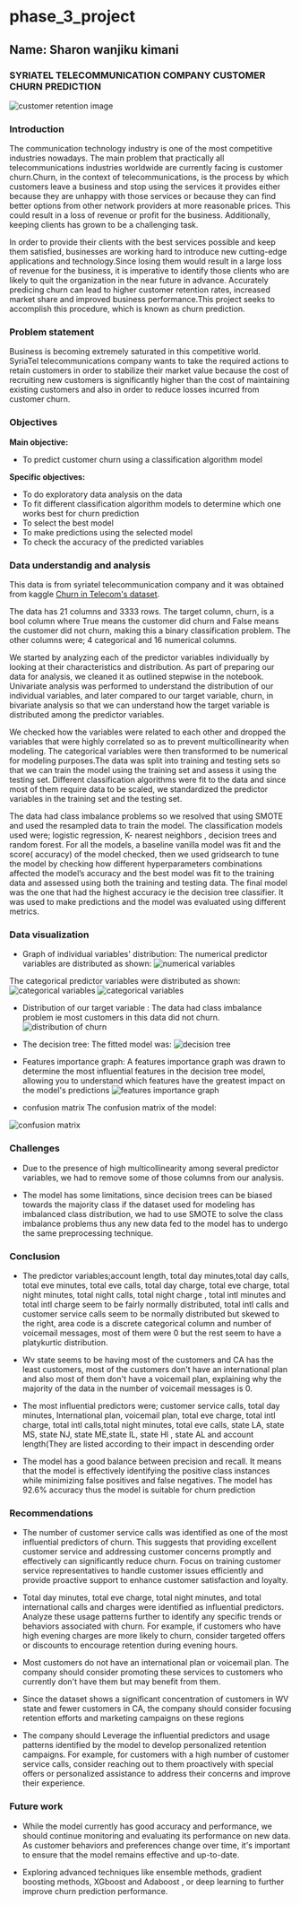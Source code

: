 # phase_3_project

## Name: Sharon wanjiku kimani

### SYRIATEL TELECOMMUNICATION COMPANY CUSTOMER CHURN PREDICTION 
![customer retention image](https://github.com/Sharonkimani/phase_3_project/blob/main/customer%20retention.PNG)

### Introduction 

The communication technology industry is one of the most competitive industries nowadays. The main problem that practically all telecommunications industries worldwide are currently facing is customer churn.Churn, in the context of telecommunications, is the process by which customers leave a business and stop using the services it provides either because they are unhappy with those services or because they can find better options from other network providers at more reasonable prices. This could result in a loss of revenue or profit for the business. Additionally, keeping clients has grown to be a challenging task. 

In order to provide their clients with the best services possible and keep them satisfied, businesses are working hard to introduce new cutting-edge applications and technology.Since losing them would result in a large loss of revenue for the business, it is imperative to identify those clients who are likely to quit the organization in the near future in advance. Accurately predicing churn  can lead to higher customer retention rates, increased market share and improved business performance.This project seeks to accomplish this procedure, which is known as churn prediction.

### Problem statement

Business is becoming extremely saturated in this competitive world. SyriaTel telecommunications company wants to take the required actions to retain customers in order to stabilize their market value because the cost of recruiting new customers is significantly higher than the cost of maintaining existing customers and also in order to reduce losses incurred from customer churn.

### Objectives

**Main objective:**

* To predict customer churn using a classification algorithm model

**Specific objectives:**

* To do exploratory data analysis on the data
* To fit different classification algorithm models to determine which one works best for churn prediction
* To select the best model
* To make predictions using the selected model
* To check the accuracy of the predicted variables

### Data understandig and analysis

This data is from syriatel telecommunication company  and it was obtained from kaggle [Churn in Telecom's dataset](https://www.kaggle.com/datasets/becksddf/churn-in-telecoms-dataset?resource=download). 

The data has 21 columns and 3333 rows. The target column, churn, is a bool column where True means the customer did churn and False means the customer did not churn, making this a binary classification problem. The other columns were; 4 categorical and  16 numerical columns.

We started by analyzing each of the predictor variables individually by looking at their characteristics and distribution. As part of preparing our data for analysis, we cleaned it as outlined stepwise in the notebook.
Univariate analysis was performed to understand the distribution of our individual variables, and later compared  to our target variable, churn, in bivariate analysis so that we can understand how the target variable is distributed among the predictor variables.

We checked how the variables were related to each other and dropped the variables that were highly correlated so as to prevent multicollinearity when modeling. The categorical variables were then transformed to be numerical for modeling purposes.The data was split into training and testing sets so that we can train the model using the training set and assess it using the testing set. Different classification algorithms were fit to the data and since most of them require data to be scaled, we standardized the predictor variables in the training set and the testing set.

The data had class imbalance problems so we resolved that using SMOTE and used the resampled data to train the model.
The classification models used were; logistic regression, K- nearest neighbors , decision trees and random forest. For all the models, a baseline vanilla model was fit and the score( accuracy) of the model checked, then we used gridsearch to tune the model by checking how different hyperparameters combinations affected the model’s accuracy and the best model was fit to the training data and assessed using both the training and testing data.
The final model was the one that had the highest accuracy ie the decision tree classifier. It was used to make predictions and the model was evaluated using different metrics.

### Data visualization
* Graph of individual variables' distribution:
The numerical predictor variables are distributed as shown:
![numerical variables](https://github.com/Sharonkimani/phase_3_project/blob/main/individual%20varuiable%20distribution%20num.png)

The categorical predictor variables were distributed as shown:
![categorical variables](https://github.com/Sharonkimani/phase_3_project/blob/main/categorical.png)
![categorical variables](https://github.com/Sharonkimani/phase_3_project/blob/main/cat%20individual%20distribution.png)

* Distribution of our target variable :
The data had class imbalance problem ie most customers in this data did not churn.
![distribution of churn](https://github.com/Sharonkimani/phase_3_project/blob/main/target%20churn%20distribution.png)

* The decision tree:
The fitted model was:
![decision tree](https://github.com/Sharonkimani/phase_3_project/blob/main/decision%20tree.png)

* Features importance graph:
A features importance graph was drawn to determine the most influential features in the decision tree model, allowing you to understand which features have the greatest impact on the model's predictions
![features importance graph](https://github.com/Sharonkimani/phase_3_project/blob/main/features%20importance.png)

* confusion matrix
The confusion matrix of the model:

![confusion matrix](https://github.com/Sharonkimani/phase_3_project/blob/main/confusion%20matrix.png)

### Challenges

* Due to the presence of high multicollinearity among several predictor variables, we had to remove some of those columns from our analysis.

* The model has some limitations, since decision trees can be biased towards the majority class if the dataset used for modeling has imbalanced class distribution,  we had to use SMOTE to solve  the class imbalance problems thus any new data fed to the model has to undergo the same preprocessing technique.

### Conclusion

* The predictor variables;account length, total day minutes,total day calls, total eve minutes, total eve calls, total day charge, total eve charge, total night minutes, total night calls, total night charge , total intl minutes and total intl charge seem to be fairly normally distributed, total intl calls and customer service calls seem to be normally distributed but skewed to the right, area code is a discrete categorical column and number of voicemail messages, most of them were 0 but the rest seem to have a platykurtic distribution.

* Wv state seems to be having most of the customers and CA has the least customers, most of the customers don't have an international plan and also most of them don't have a voicemail plan, explaining why the majority of the data in the number of voicemail messages is 0.

* The most influential predictors were; customer service calls, total day minutes, International plan, voicemail plan, total eve charge, total intl charge, total intl calls,total night minutes, total eve calls, state LA, state MS, state NJ, state ME,state IL, state HI , state AL  and account length(They are listed according to their impact in descending order

* The model has a good balance between precision and recall. It means that the model is effectively identifying the positive class instances while minimizing false positives and false negatives. The model has 92.6% accuracy thus the model is suitable for churn prediction


### Recommendations 

* The number of customer service calls was identified as one of the most influential predictors of churn. This suggests that providing excellent customer service and addressing customer concerns promptly and effectively can significantly reduce churn. Focus on training customer service representatives to handle customer issues efficiently and provide proactive support to enhance customer satisfaction and loyalty.

* Total day minutes, total eve charge, total night minutes, and total international calls and charges were identified as influential predictors. Analyze these usage patterns further to identify any specific trends or behaviors associated with churn. For example, if customers who have high evening charges are more likely to churn, consider targeted offers or discounts to encourage retention during evening hours.

* Most customers do not have an international plan or voicemail plan. The company should consider promoting these services to customers who currently don't have them but may benefit from them.

* Since the dataset shows a significant concentration of customers in WV state and fewer customers in CA, the company should consider focusing retention efforts and marketing campaigns on these regions

* The company should Leverage the influential predictors and usage patterns identified by the model to develop personalized retention campaigns. For example, for customers with a high number of customer service calls, consider reaching out to them proactively with special offers or personalized assistance to address their concerns and improve their experience.


### Future work

* While the model currently has good accuracy and performance, we should continue monitoring and evaluating its performance on new data. As customer behaviors and preferences change over time, it's important to ensure that the model remains effective and up-to-date.

* Exploring advanced techniques like ensemble methods, gradient boosting methods, XGboost and Adaboost , or deep learning to further improve churn prediction performance.




